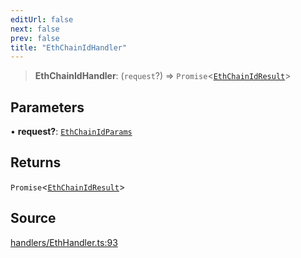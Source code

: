 ```yaml
---
editUrl: false
next: false
prev: false
title: "EthChainIdHandler"
---
```


> **EthChainIdHandler**: (`request`?) => `Promise`\<[`EthChainIdResult`](/reference/tevm/actions-types/type-aliases/ethchainidresult/)\>

## Parameters

• **request?**: [`EthChainIdParams`](/reference/tevm/actions-types/type-aliases/ethchainidparams/)

## Returns

`Promise`\<[`EthChainIdResult`](/reference/tevm/actions-types/type-aliases/ethchainidresult/)\>

## Source

[handlers/EthHandler.ts:93](https://github.com/evmts/tevm-monorepo/blob/main/packages/actions-types/src/handlers/EthHandler.ts#L93)
